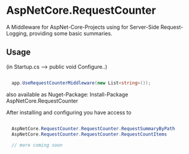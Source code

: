 # AspNetCore.RequestCounter
A Middleware for AspNet-Core-Projects using for Server-Side Request-Logging, providing some basic summaries.

## Usage
(in Startup.cs --> public void Configure..)

```csharp

  app.UseRequestCounterMiddleware(new List<string>());

```

also available as Nuget-Package: Install-Package AspNetCore.RequestCounter


After installing and configuring you have access to 

```csharp

  AspNetCore.RequestCounter.RequestCounter.RequestSummaryByPath
  AspNetCore.RequestCounter.RequestCounter.RequestCountItems
  
  // more coming soon
  
```
